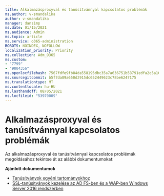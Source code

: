 ```yaml
---
title: Alkalmazásproxyval és tanúsítvánnyal kapcsolatos problémák
ms.author: v-smandalika
author: v-smandalika
manager: dansimp
ms.date: 01/15/2021
ms.audience: Admin
ms.topic: article
ms.service: o365-administration
ROBOTS: NOINDEX, NOFOLLOW
localization_priority: Priority
ms.collection: Adm_O365
ms.custom:
- "7799"
- "9004356"
ms.openlocfilehash: 7567fdfe9fb84da558195dbc35a7a636751b58791edfa2c5a10b07215c58bf5c
ms.sourcegitcommit: b5f7da89a650d2915dc652449623c78be6247175
ms.translationtype: MT
ms.contentlocale: hu-HU
ms.lasthandoff: 08/05/2021
ms.locfileid: "53970009"
---
```

# <a name="application-proxy-and-certificate-issues"></a>Alkalmazásproxyval és tanúsítvánnyal kapcsolatos problémák

Az alkalmazásproxyval és tanúsítvánnyal kapcsolatos problémák megoldásához tekintse át az alábbi dokumentumokat:

**Ajánlott dokumentumok**

- [Tanúsítványok egyéni tartományokhoz](https://docs.microsoft.com/azure/active-directory/manage-apps/application-proxy-configure-custom-domain#certificates-for-custom-domains)
- [SSL-tanúsítványok kezelése az AD FS-ben és a WAP-ben Windows Server 2016 rendszerben](https://docs.microsoft.com/windows-server/identity/ad-fs/operations/manage-ssl-certificates-ad-fs-wap)


